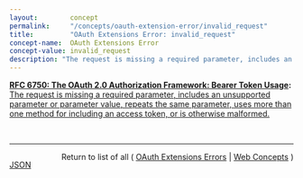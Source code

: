 ```yaml
---
layout:        concept
permalink:     "/concepts/oauth-extension-error/invalid_request"
title:         "OAuth Extensions Error: invalid_request"
concept-name:  OAuth Extensions Error
concept-value: invalid_request
description: "The request is missing a required parameter, includes an unsupported parameter or parameter value, repeats the same parameter, uses more than one method for including an access token, or is otherwise malformed."
---
```


**[RFC 6750: The OAuth 2.0 Authorization Framework: Bearer Token Usage](/specs/IETF/RFC/6750 "This specification describes how to use bearer tokens in HTTP requests to access OAuth 2.0 protected resources. Any party in possession of a bearer token (a &#34;bearer&#34;) can use it to get access to the associated resources (without demonstrating possession of a cryptographic key). To prevent misuse, bearer tokens need to be protected from disclosure in storage and in transport."):** [The request is missing a required parameter, includes an unsupported parameter or parameter value, repeats the same parameter, uses more than one method for including an access token, or is otherwise malformed.](http://tools.ietf.org/html/rfc6750#section-3.1 "Read documentation for OAuth Extensions Error &#34;invalid_request&#34;")

<br/>
<hr/>

<p style="float : left"><a href="./invalid_request.json" title="JSON representing this particular Web Concept value">JSON</a></p>
<p style="text-align: right">Return to list of all ( <a href="../oauth-extension-error/">OAuth Extensions Errors</a> | <a href="../">Web Concepts</a> )</p>
